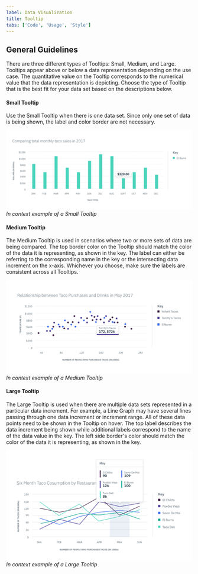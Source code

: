 ```yaml
---
label: Data Visualization
title: Tooltip
tabs: ['Code', 'Usage', 'Style']
---
```


## General Guidelines

There are three different types of Tooltips: Small, Medium, and Large. Tooltips appear above or below a data representation depending on the use case. The quantitative value on the Tooltip corresponds to the numerical value that the data representation is depicting. Choose the type of Tooltip that is the best fit for your data set based on the descriptions below.

#### Small Tooltip

Use the Small Tooltip when there is one data set. Since only one set of data is being shown, the label and color border are not necessary.

![In context example of a Small Tooltip](images/usage-small-tooltip.png)
_In context example of a Small Tooltip_

#### Medium Tooltip

The Medium Tooltip is used in scenarios where two or more sets of data are being compared. The top border color on the Tooltip should match the color of the data it is representing, as shown in the key. The label can either be referring to the corresponding name in the key or the intersecting data increment on the x-axis. Whichever you choose, make sure the labels are consistent across all Tooltips.

![In context example of a Medium Tooltip](images/usage-medium-tooltip.png)
_In context example of a Medium Tooltip_

#### Large Tooltip

The Large Tooltip is used when there are multiple data sets represented in a particular data increment. For example, a Line Graph may have several lines passing through one data increment or increment range. All of these data points need to be shown in the Tooltip on hover. The top label describes the data increment being shown while additional labels correspond to the name of the data value in the key. The left side border's color should match the color of the data it is representing, as shown in the key.

![In context example of a Medium Tooltip](images/usage-large-tooltip.png)
_In context example of a Large Tooltip_
